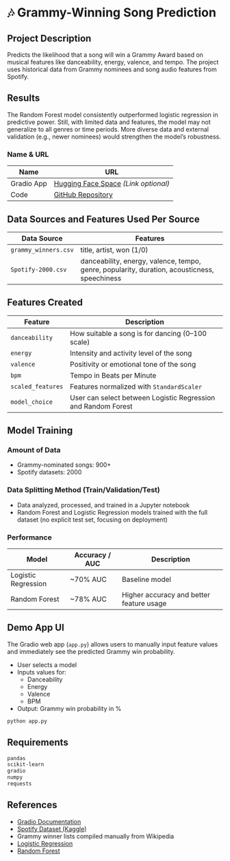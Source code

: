 # 🎶 Grammy-Winning Song Prediction

## Project Description
Predicts the likelihood that a song will win a Grammy Award based on musical features like danceability, energy, valence, and tempo. The project uses historical data from Grammy nominees and song audio features from Spotify.

## Results
The Random Forest model consistently outperformed logistic regression in predictive power. Still, with limited data and features, the model may not generalize to all genres or time periods. More diverse data and external validation (e.g., newer nominees) would strengthen the model’s robustness.

### Name & URL
| Name         | URL |
|--------------|-----|
| Gradio App   | [Hugging Face Space](https://huggingface.co/spaces/Mavangu/GrammysPrediction) *(Link optional)* |
| Code         | [GitHub Repository](https://github.com/Mavanlet/GrammysPrediction) |

## Data Sources and Features Used Per Source
| Data Source | Features |
|-------------|----------|
| `grammy_winners.csv` | title, artist, won (1/0) |
| `Spotify-2000.csv`   | danceability, energy, valence, tempo, genre, popularity, duration, acousticness, speechiness |

## Features Created
| Feature | Description |
|---------|-------------|
| `danceability` | How suitable a song is for dancing (0–100 scale) |
| `energy`       | Intensity and activity level of the song |
| `valence`      | Positivity or emotional tone of the song |
| `bpm`          | Tempo in Beats per Minute |
| `scaled_features` | Features normalized with `StandardScaler` |
| `model_choice` | User can select between Logistic Regression and Random Forest |

## Model Training
### Amount of Data
- Grammy-nominated songs: 900+
- Spotify datasets: 2000

### Data Splitting Method (Train/Validation/Test)
- Data analyzed, processed, and trained in a Jupyter notebook
- Random Forest and Logistic Regression models trained with the full dataset (no explicit test set, focusing on deployment)

### Performance

| Model | Accuracy / AUC | Description |
|-------|----------------|-------------|
| Logistic Regression | ~70% AUC | Baseline model |
| Random Forest       | ~78% AUC | Higher accuracy and better feature usage |

## Demo App UI
The Gradio web app (`app.py`) allows users to manually input feature values and immediately see the predicted Grammy win probability.

- User selects a model
- Inputs values for:
  - Danceability
  - Energy
  - Valence
  - BPM
- Output: Grammy win probability in %

```bash
python app.py
```

## Requirements
```txt
pandas
scikit-learn
gradio
numpy
requests
```

## References
- [Gradio Documentation](https://gradio.app/)
- [Spotify Dataset (Kaggle)](https://www.kaggle.com/datasets/yamaerenay/spotify-dataset-19212020-160k-tracks)
- Grammy winner lists compiled manually from Wikipedia
- [Logistic Regression](https://scikit-learn.org/stable/modules/generated/sklearn.linear_model.LogisticRegression.html)
- [Random Forest](https://scikit-learn.org/stable/modules/generated/sklearn.ensemble.RandomForestClassifier.html)